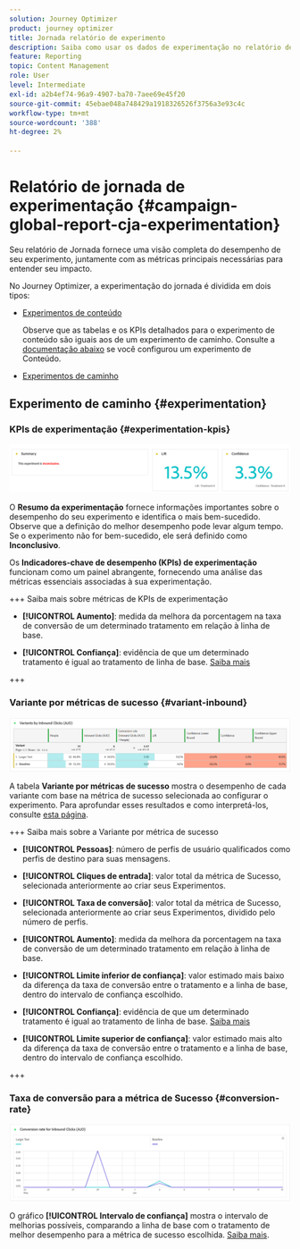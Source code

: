 ```yaml
---
solution: Journey Optimizer
product: journey optimizer
title: Jornada relatório de experimento
description: Saiba como usar os dados de experimentação no relatório de Jornadas
feature: Reporting
topic: Content Management
role: User
level: Intermediate
exl-id: a2b4ef74-96a9-4907-ba70-7aee69e45f20
source-git-commit: 45ebae048a748429a1918326526f3756a3e93c4c
workflow-type: tm+mt
source-wordcount: '388'
ht-degree: 2%

---
```


# Relatório de jornada de experimentação {#campaign-global-report-cja-experimentation}

Seu relatório de Jornada fornece uma visão completa do desempenho de seu experimento, juntamente com as métricas principais necessárias para entender seu impacto.

No Journey Optimizer, a experimentação do jornada é dividida em dois tipos:

* [Experimentos de conteúdo](../content-management/content-experiment.md)

  Observe que as tabelas e os KPIs detalhados para o experimento de conteúdo são iguais aos de um experimento de caminho. Consulte a [documentação abaixo](#experimentation) se você configurou um experimento de Conteúdo.

* [Experimentos de caminho](../building-journeys/optimize.md)

## Experimento de caminho {#experimentation}

### KPIs de experimentação {#experimentation-kpis}

![](assets/journey-report-experiment-1.png)

O **Resumo da experimentação** fornece informações importantes sobre o desempenho do seu experimento e identifica o mais bem-sucedido. Observe que a definição do melhor desempenho pode levar algum tempo. Se o experimento não for bem-sucedido, ele será definido como **Inconclusivo**.

Os **Indicadores-chave de desempenho (KPIs) de experimentação** funcionam como um painel abrangente, fornecendo uma análise das métricas essenciais associadas à sua experimentação.

+++ Saiba mais sobre métricas de KPIs de experimentação

* **[!UICONTROL Aumento]**: medida da melhora da porcentagem na taxa de conversão de um determinado tratamento em relação à linha de base.

* **[!UICONTROL Confiança]**: evidência de que um determinado tratamento é igual ao tratamento de linha de base. [Saiba mais](../content-management/experiment-calculations.md#understand-confidence)

+++



### Variante por métricas de sucesso {#variant-inbound}

![](assets/cja-experimentation-variants.png)

A tabela **Variante por métricas de sucesso** mostra o desempenho de cada variante com base na métrica de sucesso selecionada ao configurar o experimento.
Para aprofundar esses resultados e como interpretá-los, consulte [esta página](../content-management/get-started-experiment.md#interpret-results).

+++ Saiba mais sobre a Variante por métrica de sucesso

* **[!UICONTROL Pessoas]**: número de perfis de usuário qualificados como perfis de destino para suas mensagens.

* **[!UICONTROL Cliques de entrada]**: valor total da métrica de Sucesso, selecionada anteriormente ao criar seus Experimentos.

* **[!UICONTROL Taxa de conversão]**: valor total da métrica de Sucesso, selecionada anteriormente ao criar seus Experimentos, dividido pelo número de perfis.

* **[!UICONTROL Aumento]**: medida da melhora da porcentagem na taxa de conversão de um determinado tratamento em relação à linha de base.

* **[!UICONTROL Limite inferior de confiança]**: valor estimado mais baixo da diferença da taxa de conversão entre o tratamento e a linha de base, dentro do intervalo de confiança escolhido.

* **[!UICONTROL Confiança]**: evidência de que um determinado tratamento é igual ao tratamento de linha de base. [Saiba mais](../content-management/experiment-calculations.md#understand-confidence)

* **[!UICONTROL Limite superior de confiança]**: valor estimado mais alto da diferença da taxa de conversão entre o tratamento e a linha de base, dentro do intervalo de confiança escolhido.

+++

### Taxa de conversão para a métrica de Sucesso {#conversion-rate}

![](assets/cja-experimentation-conversion.png)

O gráfico **[!UICONTROL Intervalo de confiança]** mostra o intervalo de melhorias possíveis, comparando a linha de base com o tratamento de melhor desempenho para a métrica de sucesso escolhida. [Saiba mais](../content-management/experiment-calculations.md#confidence-intervals).
